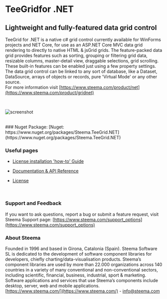 # TeeGridfor .NET
## Lightweight and fully-featured data grid control
TeeGrid for .NET is a native c# grid control currently available for WinForms projects and NET Core, for use as an ASP.NET Core MVC data grid rendering to directly to native HTML & jsGrid grids.
The feature-packed data grid provides features such as sorting, grouping or filtering grid data, resizable columns, master-detail view, draggable selections, grid scrolling. These built-in features can be enabled just using a few property settings.
The data grid control can be linked to any sort of database, like a Dataset, DataSource, arrays of objects or records, pure 'Virtual Mode' or any other source. <br>
For more information visit [https://www.steema.com/product/net](https://www.steema.com/product/gridnet)

<br>

![screenshot](https://www.steema.com/uploads/products/themes3.jpg ".NET Data Grid")

<br>
### Nuget Package:
[Nuget: https://www.nuget.org/packages/Steema.TeeGrid.NET](https://www.nuget.org/packages/Steema.TeeGrid.NET)
 
### Useful pages

- [License installation 'how-to' Guide](https://github.com/Steema/TeeGrid-for-.NET/wiki/)
 
- [Documentation & API Reference](https://www.steema.com/docs/TeeGridNET/)
 
- [License](https://www.steema.com/licensing/gridnet)

<br>

### Support and Feedback

If you want to ask questions, report a bug or submit a feature request, visit Steema Support page: [https://www.steema.com/support_options](https://www.steema.com/support_options)

### About Steema

Founded in 1996 and based in Girona, Catalonia (Spain). Steema Software SL is dedicated to the development of software component libraries for developers, chiefly charting/data-visualisation products.
Steema’s component libraries are used by more than 22.000 organizations across 140 countries in a variety of many conventional and non-conventional sectors, including scientific, financial, business, industrial, sport & marketing.
Software applications and services that use Steema’s components include desktop, server, web and mobile applications.<br>
[https://www.steema.com/](https://www.steema.com/) - info@steema.com

